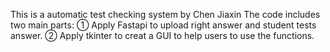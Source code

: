 This is a automatic test checking system by Chen Jiaxin
The code includes two main parts:
① Apply Fastapi to upload right answer and student tests answer.
② Apply tkinter to creat a GUI to help users to use the functions.
